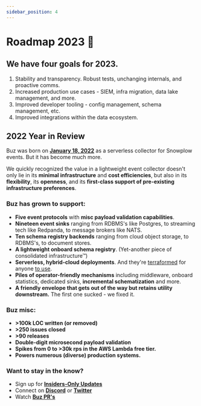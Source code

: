 ```yaml
---
sidebar_position: 4
---
```


# Roadmap 2023 🎯

## We have four goals for 2023.

  1. Stability and transparency. Robust tests, unchanging internals, and proactive comms.
  2. Increased production use cases - SIEM, infra migration, data lake management, and more.
  3. Improved developer tooling - config management, schema management, etc.
  4. Improved integrations within the data ecosystem.


## 2022 Year in Review

Buz was born on **[January 18, 2022](https://github.com/silverton-io/buz/commit/b7d9178a5987f880a87699d16428bc1ae08e5722)** as a serverless collector for Snowplow events. But it has become much more.

We quickly recognized the value in a lightweight event collector doesn't only lie in its **minimal infrastructure** and **cost efficiencies**, but also in its **flexibility**, its **openness**, and its **first-class support of pre-existing infrastructure preferences**.

### Buz has grown to support:

* **Five event protocols** with **misc payload validation capabilities**.
* **Nineteen event sinks** ranging from RDBMS's like Postgres, to streaming tech like Redpanda, to message brokers like NATS.
* **Ten schema registry backends** ranging from cloud object storage, to RDBMS's, to document stores.
* **A lightweight onboard schema registry**. (Yet-another piece of consolidated infrastructure™)
* **Serverless, hybrid-cloud deployments**. And they're [terraformed](https://github.com/silverton-io/buz/tree/main/deploy/terraform/aws/lambda) for anyone [to use](https://github.com/silverton-io/buz/tree/main/deploy/terraform/gcp).
* **Piles of operator-friendly mechanisms** including middleware, onboard statistics, dedicated sinks, **incremental schematization** and more.
* **A friendly envelope that gets out of the way but retains utility downstream.** The first one sucked - we fixed it.

### Buz misc:

- **>100k LOC written (or removed)**
- **>250 issues closed**
- **>90 releases**
- **Double-digit microsecond payload validation**
- **Spikes from 0 to >30k rps in the AWS Lambda free tier.**
- **Powers numerous (diverse) production systems.**

### Want to stay in the know?

- Sign up for **[Insiders-Only Updates](/insiders-only)**
- Connect on **[Discord](https://discord.gg/JFKVnVdF2m)** or **[Twitter](https://twitter.com/aerialfly)**
- Watch **[Buz PR's](https://github.com/silverton-io/buz/pulls)**
